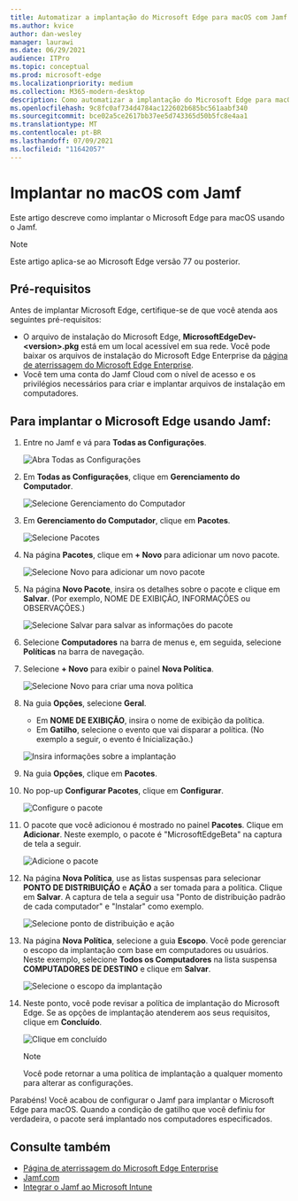 ```yaml
---
title: Automatizar a implantação do Microsoft Edge para macOS com Jamf
ms.author: kvice
author: dan-wesley
manager: laurawi
ms.date: 06/29/2021
audience: ITPro
ms.topic: conceptual
ms.prod: microsoft-edge
ms.localizationpriority: medium
ms.collection: M365-modern-desktop
description: Como automatizar a implantação do Microsoft Edge para macOS com Jamf.
ms.openlocfilehash: 9c8fc0af734d4784ac122602b685bc561aabf340
ms.sourcegitcommit: bce02a5ce2617bb37ee5d743365d50b5fc8e4aa1
ms.translationtype: MT
ms.contentlocale: pt-BR
ms.lasthandoff: 07/09/2021
ms.locfileid: "11642057"
---
```

# <a name="deploy-to-macos-with-jamf"></a>Implantar no macOS com Jamf

Este artigo descreve como implantar o Microsoft Edge para macOS usando o Jamf.

> [!NOTE]
> Este artigo aplica-se ao Microsoft Edge versão 77 ou posterior.

## <a name="prerequisites"></a>Pré-requisitos

Antes de implantar Microsoft Edge, certifique-se de que você atenda aos seguintes pré-requisitos:

- O arquivo de instalação do Microsoft Edge,  **MicrosoftEdgeDev-\<version\>.pkg** está em um local acessível em sua rede. Você pode baixar os arquivos de instalação do Microsoft Edge Enterprise da [página de aterrissagem do Microsoft Edge Enterprise](https://aka.ms/EdgeEnterprise).
- Você tem uma conta do Jamf Cloud com o nível de acesso e os privilégios necessários para criar e implantar arquivos de instalação em computadores.

## <a name="to-deploy-microsoft-edge-using-jamf"></a>Para implantar o Microsoft Edge usando Jamf:

1. Entre no Jamf e vá para **Todas as Configurações**.

    ![Abra Todas as Configurações](./media/mac-deploy/jamf-dash-main-open-settings.png)

2. Em **Todas as Configurações**, clique em **Gerenciamento do Computador**.

    ![Selecione Gerenciamento do Computador](./media/mac-deploy/jamf-all-settings-computer-mgmt.png)

3. Em **Gerenciamento do Computador**, clique em **Pacotes**.

    ![Selecione Pacotes](./media/mac-deploy/jamf-all-settings-computer-mgmt-pkgs.png)

4. Na página **Pacotes**, clique em **+ Novo** para adicionar um novo pacote.

    ![Selecione Novo para adicionar um novo pacote](./media/mac-deploy/jamf-all-settings-computer-mgmt-new-pkg.png)

5. Na página **Novo Pacote**, insira os detalhes sobre o pacote e clique em **Salvar**. (Por exemplo, NOME DE EXIBIÇÃO, INFORMAÇÕES ou OBSERVAÇÕES.)

    ![Selecione Salvar para salvar as informações do pacote](./media/mac-deploy/jamf-all-settings-computer-mgmt-save-pkg-info.png)

6. Selecione **Computadores** na barra de menus e, em seguida, selecione **Políticas** na barra de navegação.

7. Selecione **+ Novo** para exibir o painel **Nova Política**.

    ![Selecione Novo para criar uma nova política](./media/mac-deploy/jamf-all-settings-computer-new-policy.png)

8. Na guia **Opções**, selecione **Geral**.

    - Em **NOME DE EXIBIÇÃO**, insira o nome de exibição da política.
    - Em **Gatilho**, selecione o evento que vai disparar a política. (No exemplo a seguir, o evento é Inicialização.)

    ![Insira informações sobre a implantação](./media/mac-deploy/jamf-all-settings-computer-cfg-policy.png)

9. Na guia **Opções**, clique em **Pacotes**.

10. No pop-up **Configurar Pacotes**, clique em **Configurar**.

    ![Configure o pacote](./media/mac-deploy/jamf-all-settings-computer-policy-pkg-configure.png)

11. O pacote que você adicionou é mostrado no painel **Pacotes**. Clique em **Adicionar**. Neste exemplo, o pacote é "MicrosoftEdgeBeta" na captura de tela a seguir.

    ![Adicione o pacote](./media/mac-deploy/jamf-all-settings-computer-policy-pkg-add-beta.png)

12. Na página **Nova Política**, use as listas suspensas para selecionar **PONTO DE DISTRIBUIÇÃO** e **AÇÃO** a ser tomada para a política. Clique em **Salvar**. A captura de tela a seguir usa "Ponto de distribuição padrão de cada computador" e "Instalar" como exemplo.

    ![Selecione ponto de distribuição e ação](./media/mac-deploy/jamf-all-settings-computer-mgmt-pkg-cfg-distro.png)

13. Na página **Nova Política**, selecione a guia **Escopo**. Você pode gerenciar o escopo da implantação com base em computadores ou usuários. Neste exemplo, selecione **Todos os Computadores** na lista suspensa **COMPUTADORES DE DESTINO** e clique em **Salvar**.

    ![Selecione o escopo da implantação](./media/mac-deploy/jamf-all-settings-computer-mgmt-add-target.png)

14. Neste ponto, você pode revisar a política de implantação do Microsoft Edge. Se as opções de implantação atenderem aos seus requisitos, clique em **Concluído**.

    ![Clique em concluído](./media/mac-deploy/jamf-all-settings-computer-mgmt-finish-add-deployment.png)

    > [!NOTE]
    > Você pode retornar a uma política de implantação a qualquer momento para alterar as configurações.

Parabéns! Você acabou de configurar o Jamf para implantar o Microsoft Edge para macOS. Quando a condição de gatilho que você definiu for verdadeira, o pacote será implantado nos computadores especificados.

## <a name="see-also"></a>Consulte também

- [Página de aterrissagem do Microsoft Edge Enterprise](https://aka.ms/EdgeEnterprise)
- [Jamf.com](https://www.jamf.com/)
- [Integrar o Jamf ao Microsoft Intune](/intune/conditional-access-integrate-jamf)